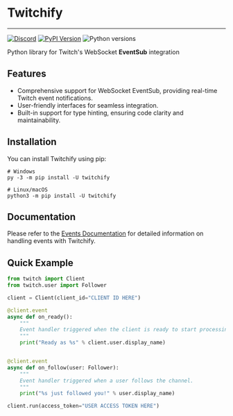 # Twitchify

---

[![Discord](https://img.shields.io/discord/938786168592547880)](https://discord.gg/hH4ZkNg6cA)
[![PyPI Version](https://img.shields.io/pypi/v/twitchify)](https://pypi.org/project/twitchify)
![Python versions](https://img.shields.io/pypi/pyversions/twitchify)

Python library for Twitch's WebSocket **EventSub** integration

## Features
- Comprehensive support for WebSocket EventSub, providing real-time Twitch event notifications.
- User-friendly interfaces for seamless integration.
- Built-in support for type hinting, ensuring code clarity and maintainability.

## Installation

You can install Twitchify using pip:

```shell
# Windows
py -3 -m pip install -U twitchify

# Linux/macOS
python3 -m pip install -U twitchify
```

## Documentation
Please refer to the [Events Documentation](https://github.com/MrSniFo/Twitchify/blob/main/docs) for detailed information on handling events with Twitchify.

## Quick Example
```python
from twitch import Client
from twitch.user import Follower

client = Client(client_id="CLIENT ID HERE")

@client.event
async def on_ready():
    """
    Event handler triggered when the client is ready to start processing events.
    """
    print("Ready as %s" % client.user.display_name)


@client.event
async def on_follow(user: Follower):
    """
    Event handler triggered when a user follows the channel.
    """
    print("%s just followed you!" % user.display_name)

client.run(access_token="USER ACCESS TOKEN HERE")
```
